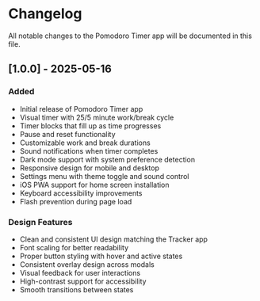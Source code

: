 # Changelog

All notable changes to the Pomodoro Timer app will be documented in this file.

## [1.0.0] - 2025-05-16

### Added
- Initial release of Pomodoro Timer app
- Visual timer with 25/5 minute work/break cycle
- Timer blocks that fill up as time progresses
- Pause and reset functionality
- Customizable work and break durations
- Sound notifications when timer completes
- Dark mode support with system preference detection
- Responsive design for mobile and desktop
- Settings menu with theme toggle and sound control
- iOS PWA support for home screen installation
- Keyboard accessibility improvements
- Flash prevention during page load

### Design Features
- Clean and consistent UI design matching the Tracker app
- Font scaling for better readability
- Proper button styling with hover and active states
- Consistent overlay design across modals
- Visual feedback for user interactions
- High-contrast support for accessibility
- Smooth transitions between states
